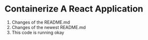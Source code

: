# Containerize A React Application
1. Changes of the README.md
2. Changes of the newest README.md
3. This code is running okay